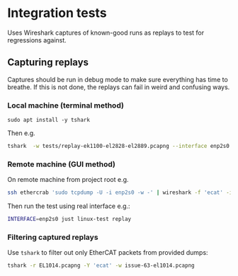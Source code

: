 # Integration tests

Uses Wireshark captures of known-good runs as replays to test for regressions against.

## Capturing replays

Captures should be run in debug mode to make sure everything has time to breathe. If this is not
done, the replays can fail in weird and confusing ways.

### Local machine (terminal method)

`sudo apt install -y tshark`

Then e.g.

```bash
tshark  -w tests/replay-ek1100-el2828-el2889.pcapng --interface enp2s0 -f 'ether proto 0x88a4'
```

### Remote machine (GUI method)

On remote machine from project root e.g.

```bash
ssh ethercrab 'sudo tcpdump -U -i enp2s0 -w -' | wireshark -f 'ecat' -i - -w ./tests/replay-ek1100-el2828-el2889.pcapng -k
```

Then run the test using real interface e.g.:

```bash
INTERFACE=enp2s0 just linux-test replay
```

### Filtering captured replays

Use `tshark` to filter out only EtherCAT packets from provided dumps:

```bash
tshark -r EL1014.pcapng -Y 'ecat' -w issue-63-el1014.pcapng
```

